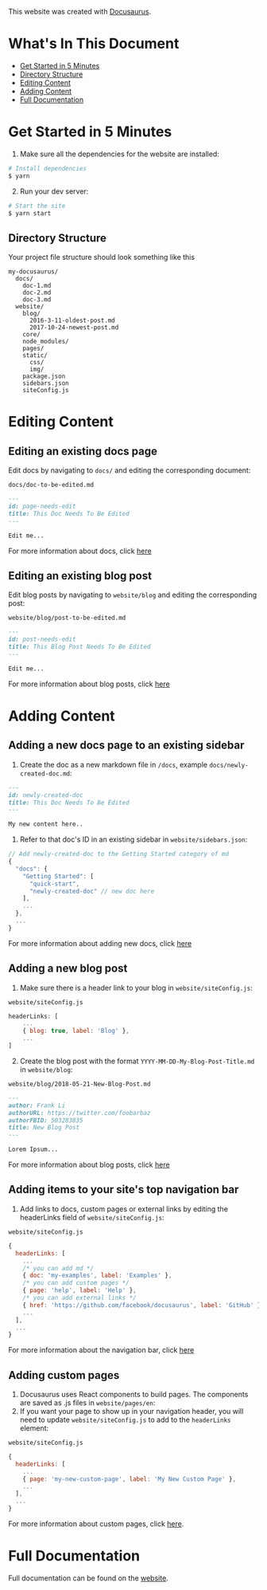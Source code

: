 This website was created with [Docusaurus](https://docusaurus.io/).

# What's In This Document

- [Get Started in 5 Minutes](#get-started-in-5-minutes)
- [Directory Structure](#directory-structure)
- [Editing Content](#editing-content)
- [Adding Content](#adding-content)
- [Full Documentation](#full-documentation)

# Get Started in 5 Minutes

1. Make sure all the dependencies for the website are installed:

```sh
# Install dependencies
$ yarn
```

2. Run your dev server:

```sh
# Start the site
$ yarn start
```

## Directory Structure

Your project file structure should look something like this

```
my-docusaurus/
  docs/
    doc-1.md
    doc-2.md
    doc-3.md
  website/
    blog/
      2016-3-11-oldest-post.md
      2017-10-24-newest-post.md
    core/
    node_modules/
    pages/
    static/
      css/
      img/
    package.json
    sidebars.json
    siteConfig.js
```

# Editing Content

## Editing an existing docs page

Edit docs by navigating to `docs/` and editing the corresponding document:

`docs/doc-to-be-edited.md`

```markdown
---
id: page-needs-edit
title: This Doc Needs To Be Edited
---

Edit me...
```

For more information about docs, click [here](https://docusaurus.io/docs/en/navigation)

## Editing an existing blog post

Edit blog posts by navigating to `website/blog` and editing the corresponding post:

`website/blog/post-to-be-edited.md`

```markdown
---
id: post-needs-edit
title: This Blog Post Needs To Be Edited
---

Edit me...
```

For more information about blog posts, click [here](https://docusaurus.io/docs/en/adding-blog)

# Adding Content

## Adding a new docs page to an existing sidebar

1. Create the doc as a new markdown file in `/docs`, example `docs/newly-created-doc.md`:

```md
---
id: newly-created-doc
title: This Doc Needs To Be Edited
---

My new content here..
```

1. Refer to that doc's ID in an existing sidebar in `website/sidebars.json`:

```javascript
// Add newly-created-doc to the Getting Started category of md
{
  "docs": {
    "Getting Started": [
      "quick-start",
      "newly-created-doc" // new doc here
    ],
    ...
  },
  ...
}
```

For more information about adding new docs, click [here](https://docusaurus.io/docs/en/navigation)

## Adding a new blog post

1. Make sure there is a header link to your blog in `website/siteConfig.js`:

`website/siteConfig.js`

```javascript
headerLinks: [
    ...
    { blog: true, label: 'Blog' },
    ...
]
```

2. Create the blog post with the format `YYYY-MM-DD-My-Blog-Post-Title.md` in `website/blog`:

`website/blog/2018-05-21-New-Blog-Post.md`

```markdown
---
author: Frank Li
authorURL: https://twitter.com/foobarbaz
authorFBID: 503283835
title: New Blog Post
---

Lorem Ipsum...
```

For more information about blog posts, click [here](https://docusaurus.io/docs/en/adding-blog)

## Adding items to your site's top navigation bar

1. Add links to docs, custom pages or external links by editing the headerLinks field of `website/siteConfig.js`:

`website/siteConfig.js`

```javascript
{
  headerLinks: [
    ...
    /* you can add md */
    { doc: 'my-examples', label: 'Examples' },
    /* you can add custom pages */
    { page: 'help', label: 'Help' },
    /* you can add external links */
    { href: 'https://github.com/facebook/docusaurus', label: 'GitHub' },
    ...
  ],
  ...
}
```

For more information about the navigation bar, click [here](https://docusaurus.io/docs/en/navigation)

## Adding custom pages

1. Docusaurus uses React components to build pages. The components are saved as .js files in `website/pages/en`:
1. If you want your page to show up in your navigation header, you will need to update `website/siteConfig.js` to add to the `headerLinks` element:

`website/siteConfig.js`

```javascript
{
  headerLinks: [
    ...
    { page: 'my-new-custom-page', label: 'My New Custom Page' },
    ...
  ],
  ...
}
```

For more information about custom pages, click [here](https://docusaurus.io/docs/en/custom-pages).

# Full Documentation

Full documentation can be found on the [website](https://docusaurus.io/).
